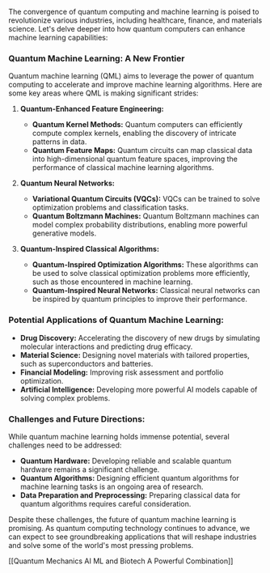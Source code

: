 
The convergence of quantum computing and machine learning is poised to revolutionize various industries, including healthcare, finance, and materials science. Let's delve deeper into how quantum computers can enhance machine learning capabilities:

### Quantum Machine Learning: A New Frontier

Quantum machine learning (QML) aims to leverage the power of quantum computing to accelerate and improve machine learning algorithms. Here are some key areas where QML is making significant strides:

1. **Quantum-Enhanced Feature Engineering:**
    
    - **Quantum Kernel Methods:** Quantum computers can efficiently compute complex kernels, enabling the discovery of intricate patterns in data.
    - **Quantum Feature Maps:** Quantum circuits can map classical data into high-dimensional quantum feature spaces, improving the performance of classical machine learning algorithms.
2. **Quantum Neural Networks:**
    
    - **Variational Quantum Circuits (VQCs):** VQCs can be trained to solve optimization problems and classification tasks.
    - **Quantum Boltzmann Machines:** Quantum Boltzmann machines can model complex probability distributions, enabling more powerful generative models.
3. **Quantum-Inspired Classical Algorithms:**
    
    - **Quantum-Inspired Optimization Algorithms:** These algorithms can be used to solve classical optimization problems more efficiently, such as those encountered in machine learning.
    - **Quantum-Inspired Neural Networks:** Classical neural networks can be inspired by quantum principles to improve their performance.

### Potential Applications of Quantum Machine Learning:

- **Drug Discovery:** Accelerating the discovery of new drugs by simulating molecular interactions and predicting drug efficacy.
- **Material Science:** Designing novel materials with tailored properties, such as superconductors and batteries.
- **Financial Modeling:** Improving risk assessment and portfolio optimization.
- **Artificial Intelligence:** Developing more powerful AI models capable of solving complex problems.

### Challenges and Future Directions:

While quantum machine learning holds immense potential, several challenges need to be addressed:

- **Quantum Hardware:** Developing reliable and scalable quantum hardware remains a significant challenge.
- **Quantum Algorithms:** Designing efficient quantum algorithms for machine learning tasks is an ongoing area of research.
- **Data Preparation and Preprocessing:** Preparing classical data for quantum algorithms requires careful consideration.

Despite these challenges, the future of quantum machine learning is promising. As quantum computing technology continues to advance, we can expect to see groundbreaking applications that will reshape industries and solve some of the world's most pressing problems.

[[Quantum Mechanics AI ML and Biotech A Powerful Combination]]
